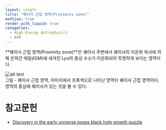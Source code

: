 ```yaml
---
layout: single
title: "퀘이사 근접 영역(Proximity zone)"
mathjax: true
render_with_liquid: true
categories:
  - High-Energy Astrophysics
  - AGN
---  
```


**퀘이사 근접 영역(Proximity zone)**은 퀘이사 주변에서 퀘이사의 이온화 복사에 의해 은하간 매질(IGM)에 새겨진 Lyα의 중성 수소가 이온화되어 투명하게 보이는 영역이다. 

![alt text]({{site.url}}/images/getimage/proximityzone.png)
<br>
그림 - 퀘이사 근접 영역, 이미지에서 초록색으로 나타난 영역이 퀘이사 근접 영역이다. 영역의 중심에 퀘이사가 있는 것을 볼 수 있다. 


# 참고문헌
- [Discovery in the early universe poses black hole growth puzzle](https://www.mpia.de/news/science/2017-05-young-quasars)